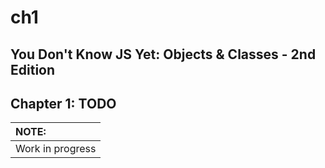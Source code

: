 # ch1

## You Don't Know JS Yet: Objects & Classes - 2nd Edition

## Chapter 1: TODO

| NOTE: |
| :--- |
| Work in progress |

